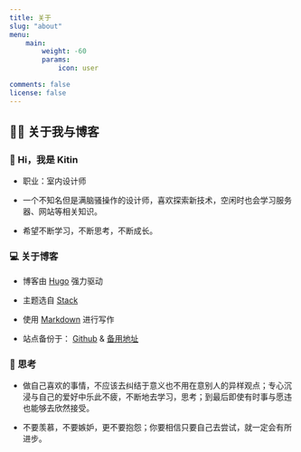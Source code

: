 ```yaml
---
title: 关于
slug: "about"
menu:
    main: 
        weight: -60
        params:
            icon: user

comments: false
license: false
---
```


## 🙋‍♂️ 关于我与博客

### 👋 Hi，我是 Kitin

- 职业：室内设计师

- 一个不知名但是满脑骚操作的设计师，喜欢探索新技术，空闲时也会学习服务器、网站等相关知识。

- 希望不断学习，不断思考，不断成长。

### 💻 关于博客

- 博客由 [Hugo](https://gohugo.io) 强力驱动

- 主题选自 [Stack](https://github.com/CaiJimmy/hugo-theme-stack)

- 使用 [Markdown](https://markdown.com.cn) 进行写作

- 站点备份于： [Github](https://github.com) & [备用地址](https://blog.kitin.cn)

### 🧠 思考

- 做自己喜欢的事情，不应该去纠结于意义也不用在意别人的异样观点；专心沉浸与自己的爱好中乐此不疲，不断地去学习，思考；到最后即使有时事与愿违也能够去欣然接受。

- 不要羡慕，不要嫉妒，更不要抱怨；你要相信只要自己去尝试，就一定会有所进步。